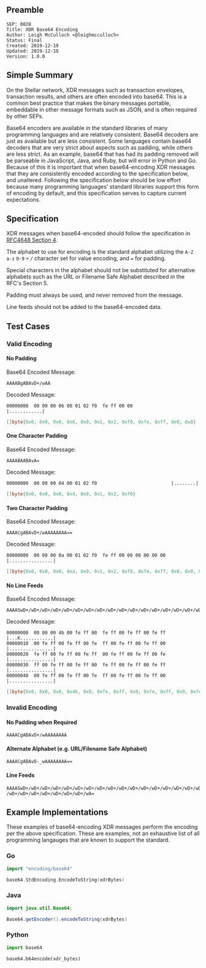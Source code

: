 ## Preamble

```
SEP: 0028
Title: XDR Base64 Encoding
Author: Leigh McCulloch <@leighmcculloch>
Status: Final
Created: 2019-12-19
Updated: 2019-12-19
Version: 1.0.0
```

## Simple Summary

On the Stellar network, XDR messages such as transaction envelopes, transaction results, and others are often encoded
into base64. This is a common best practice that makes the binary messages portable, embeddable in other message formats
such as JSON, and is often required by other SEPs.

Base64 encoders are available in the standard libraries of many programming languages and are relatively consistent.
Base64 decoders are just as available but are less consistent. Some languages contain base64 decoders that are very
strict about aspects such as padding, while others are less strict. As an example, base64 that has had its padding
removed will be parseable in JavaScript, Java, and Ruby, but will error in Python and Go. Because of this it is
important that when base64-encoding XDR messages that they are consistently encoded according to the specification
below, and unaltered. Following the specification below should be low effort because many programming languages'
standard libraries support this form of encoding by default, and this specification serves to capture current
expectations.

## Specification

XDR messages when base64-encoded should follow the specification in [RFC4648 Section 4].

The alphabet to use for encoding is the standard alphabet utilizing the `A-Z` `a-z` `0-9` `+` `/` character set for
value encoding, and `=` for padding.

Special characters in the alphabet should not be substituted for alternative alphabets such as the URL or Filename Safe
Alphabet described in the RFC's Section 5.

Padding must always be used, and never removed from the message.

Line feeds should not be added to the base64-encoded data.

## Test Cases

### Valid Encoding

#### No Padding

Base64 Encoded Message:

```
AAAABgABAvD+/wAA
```

Decoded Message:

```
00000000  00 00 00 06 00 01 02 f0  fe ff 00 00              |............|
```

```go
[]byte{0x0, 0x0, 0x0, 0x6, 0x0, 0x1, 0x2, 0xf0, 0xfe, 0xff, 0x0, 0x0}
```

#### One Character Padding

Base64 Encoded Message:

```
AAAABAABAvA=
```

Decoded Message:

```
00000000  00 00 00 04 00 01 02 f0                           |........|
```

```go
[]byte{0x0, 0x0, 0x0, 0x4, 0x0, 0x1, 0x2, 0xf0}
```

#### Two Character Padding

Base64 Encoded Message:

```
AAAACgABAvD+/wAAAAAAAA==
```

Decoded Message:

```
00000000  00 00 00 0a 00 01 02 f0  fe ff 00 00 00 00 00 00  |................|
```

```go
[]byte{0x0, 0x0, 0x0, 0xa, 0x0, 0x1, 0x2, 0xf0, 0xfe, 0xff, 0x0, 0x0, 0x0, 0x0, 0x0, 0x0}
```

#### No Line Feeds

Base64 Encoded Message:

```
AAAASwD+/wD+/wD+/wD+/wD+/wD+/wD+/wD+/wD+/wD+/wD+/wD+/wD+/wD+/wD+/wD+/wD+/wD+/wD+/wD+/wD+/wD+/wD+/wD+/wD+/wA=
```

Decoded Message:

```
00000000  00 00 00 4b 00 fe ff 00  fe ff 00 fe ff 00 fe ff  |...K............|
00000010  00 fe ff 00 fe ff 00 fe  ff 00 fe ff 00 fe ff 00  |................|
00000020  fe ff 00 fe ff 00 fe ff  00 fe ff 00 fe ff 00 fe  |................|
00000030  ff 00 fe ff 00 fe ff 00  fe ff 00 fe ff 00 fe ff  |................|
00000040  00 fe ff 00 fe ff 00 fe  ff 00 fe ff 00 fe ff 00  |................|
```

```go
[]byte{0x0, 0x0, 0x0, 0x4b, 0x0, 0xfe, 0xff, 0x0, 0xfe, 0xff, 0x0, 0xfe, 0xff, 0x0, 0xfe, 0xff, 0x0, 0xfe, 0xff, 0x0, 0xfe, 0xff, 0x0, 0xfe, 0xff, 0x0, 0xfe, 0xff, 0x0, 0xfe, 0xff, 0x0, 0xfe, 0xff, 0x0, 0xfe, 0xff, 0x0, 0xfe, 0xff, 0x0, 0xfe, 0xff, 0x0, 0xfe, 0xff, 0x0, 0xfe, 0xff, 0x0, 0xfe, 0xff, 0x0, 0xfe, 0xff, 0x0, 0xfe, 0xff, 0x0, 0xfe, 0xff, 0x0, 0xfe, 0xff, 0x0, 0xfe, 0xff, 0x0, 0xfe, 0xff, 0x0, 0xfe, 0xff, 0x0, 0xfe, 0xff, 0x0, 0xfe, 0xff, 0x0}
```

### Invalid Encoding

#### No Padding when Required

```
AAAACgABAvD+/wAAAAAAAA
```

#### Alternate Alphabet (e.g. URL/Filename Safe Alphabet)

```
AAAACgABAvD-_wAAAAAAAA==
```

#### Line Feeds

```
AAAASwD+/wD+/wD+/wD+/wD+/wD+/wD+/wD+/wD+/wD+/wD+/wD+/wD+/wD+/wD+/wD+/wD+/wD+
/wD+/wD+/wD+/wD+/wD+/wD+/wD+/wA=
```

## Example Implementations

These examples of base64-encoding XDR messages perform the encoding per the above specification. These are examples, not
an exhaustive list of all programming langauges that are known to support the standard.

### Go

```go
import "encoding/base64"

base64.StdEncoding.EncodeToString(xdrBytes)
```

### Java

```java
import java.util.Base64;

Base64.getEncoder().encodeToString(xdrBytes)
```

### Python

```python
import base64

base64.b64encode(xdr_bytes)
```

[RFC4648 Section 4]: https://tools.ietf.org/html/rfc4648#section-4
